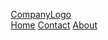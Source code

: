 <html>
<head>
<meta name="viewport" content="width=device-width, initial-scale=1">
<style>
* {box-sizing: border-box;}

body { 
  margin: 0;
  font-family: Arial, Helvetica, sans-serif;
}

.header {
  overflow: hidden;
  background-color: #ffff00;
  padding: 20px 10px;
}

.header a {
  float: left;
  color: black;
  text-align: center;
  padding: 12px;
  text-decoration: none;
  font-size: 18px; 
  line-height: 25px;
  border-radius: 4px;
}

.header a.logo {
  font-size: 25px;
  font-weight: bold;
}

.header a:hover {
  background-color: #ddd;
  color: black;
}

.header a.active {
  background-color: dodgerblue;
  color: white;
}

.header-right {
  float: right;
}

@media screen and (max-width: 500px) {
  .header a {
    float: none;
    display: block;
    text-align: left;
  }
  
  .header-right {
    float: none;
  }
}
</style>
</head>
<body>

<div class="header">
  <a href="#default" class="logo">CompanyLogo</a>
  <div class="header-right">
    <a class="active" href="#home">Home</a>
    <a href="#contact">Contact</a>
    <a href="#about">About</a>
  </div>
</div>

